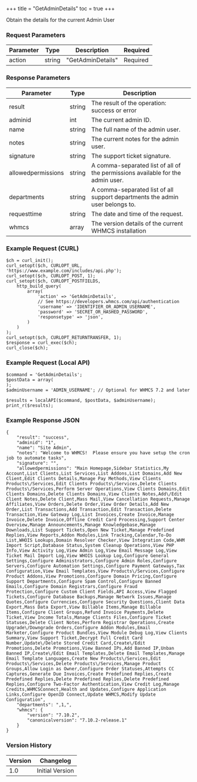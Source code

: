 +++
title = "GetAdminDetails"
toc = true
+++

Obtain the details for the current Admin User

### Request Parameters

| Parameter | Type | Description | Required |
| --------- | ---- | ----------- | -------- |
| action | string | "GetAdminDetails" | Required |

### Response Parameters

| Parameter | Type | Description |
| --------- | ---- | ----------- |
| result | string | The result of the operation: success or error |
| adminid | int | The current admin ID. |
| name | string | The full name of the admin user. |
| notes | string | The current notes for the admin user. |
| signature | string | The support ticket signature. |
| allowedpermissions | string | A comma-separated list of all of the permissions available for the admin user. |
| departments | string | A comma-separated list of all support departments the admin user belongs to. |
| requesttime | string | The date and time of the request. |
| whmcs | array | The version details of the current WHMCS installation |


### Example Request (CURL)

```
$ch = curl_init();
curl_setopt($ch, CURLOPT_URL, 'https://www.example.com/includes/api.php');
curl_setopt($ch, CURLOPT_POST, 1);
curl_setopt($ch, CURLOPT_POSTFIELDS,
    http_build_query(
        array(
            'action' => 'GetAdminDetails',
            // See https://developers.whmcs.com/api/authentication
            'username' => 'IDENTIFIER_OR_ADMIN_USERNAME',
            'password' => 'SECRET_OR_HASHED_PASSWORD',
            'responsetype' => 'json',
        )
    )
);
curl_setopt($ch, CURLOPT_RETURNTRANSFER, 1);
$response = curl_exec($ch);
curl_close($ch);
```


### Example Request (Local API)

```
$command = 'GetAdminDetails';
$postData = array(
);
$adminUsername = 'ADMIN_USERNAME'; // Optional for WHMCS 7.2 and later

$results = localAPI($command, $postData, $adminUsername);
print_r($results);
```


### Example Response JSON

```
{
    "result": "success",
    "adminid": "1",
    "name": "Site Admin",
    "notes": "Welcome to WHMCS!  Please ensure you have setup the cron job to automate tasks",
    "signature": "",
    "allowedpermissions": "Main Homepage,Sidebar Statistics,My Account,List Clients,List Services,List Addons,List Domains,Add New Client,Edit Clients Details,Manage Pay Methods,View Clients Products\/Services,Edit Clients Products\/Services,Delete Clients Products\/Services,Perform Server Operations,View Clients Domains,Edit Clients Domains,Delete Clients Domains,View Clients Notes,Add\/Edit Client Notes,Delete Client,Mass Mail,View Cancellation Requests,Manage Affiliates,View Orders,Delete Order,View Order Details,Add New Order,List Transactions,Add Transaction,Edit Transaction,Delete Transaction,View Gateway Log,List Invoices,Create Invoice,Manage Invoice,Delete Invoice,Offline Credit Card Processing,Support Center Overview,Manage Announcements,Manage Knowledgebase,Manage Downloads,List Support Tickets,Open New Ticket,Manage Predefined Replies,View Reports,Addon Modules,Link Tracking,Calendar,To-Do List,WHOIS Lookups,Domain Resolver Checker,View Integration Code,WHM Import Script,Database Status,System Cleanup Operations,View PHP Info,View Activity Log,View Admin Log,View Email Message Log,View Ticket Mail Import Log,View WHOIS Lookup Log,Configure General Settings,Configure Administrators,Configure Admin Roles,Configure Servers,Configure Automation Settings,Configure Payment Gateways,Tax Configuration,View Email Templates,View Products\/Services,Configure Product Addons,View Promotions,Configure Domain Pricing,Configure Support Departments,Configure Spam Control,Configure Banned Emails,Configure Domain Registrars,Configure Fraud Protection,Configure Custom Client Fields,API Access,View Flagged Tickets,Configure Database Backups,Manage Network Issues,Manage Quotes,Configure Currencies,Configure Security Questions,Client Data Export,Mass Data Export,View Billable Items,Manage Billable Items,Configure Client Groups,Refund Invoice Payments,Delete Ticket,View Income Totals,Manage Clients Files,Configure Ticket Statuses,Delete Client Notes,Perform Registrar Operations,Create Upgrade\/Downgrade Orders,Configure Addon Modules,Email Marketer,Configure Product Bundles,View Module Debug Log,View Clients Summary,View Support Ticket,Decrypt Full Credit Card Number,Update\/Delete Stored Credit Card,Create\/Edit Promotions,Delete Promotions,View Banned IPs,Add Banned IP,Unban Banned IP,Create\/Edit Email Templates,Delete Email Templates,Manage Email Template Languages,Create New Products\/Services,Edit Products\/Services,Delete Products\/Services,Manage Product Groups,Allow Login as Owner,Configure Order Statuses,Attempts CC Captures,Generate Due Invoices,Create Predefined Replies,Create Predefined Replies,Delete Predefined Replies,Delete Predefined Replies,Configure Two-Factor Authentication,View Credit Log,Manage Credits,WHMCSConnect,Health and Updates,Configure Application Links,Configure OpenID Connect,Update WHMCS,Modify Update Configuration",
    "departments": ",1,",
    "whmcs": {
        "version": "7.10.2",
        "canonicalversion": "7.10.2-release.1"
    }
}
```


### Version History

| Version | Changelog |
| ------- | --------- |
| 1.0 | Initial Version |
